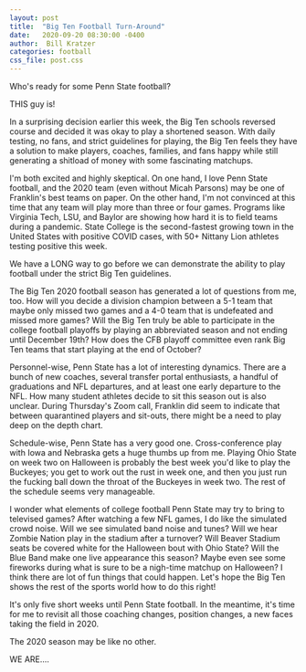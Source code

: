 ```yaml
---
layout: post
title:  "Big Ten Football Turn-Around"
date:   2020-09-20 08:30:00 -0400
author:  Bill Kratzer
categories: football
css_file: post.css
---
```


Who's ready for some Penn State football?

THIS guy is!

In a surprising decision earlier this week, the Big Ten schools reversed course and decided it was okay to play a shortened season.  With daily testing, no fans, and strict guidelines for playing, the Big Ten feels they have a solution to make players, coaches, families, and fans happy while still generating a shitload of money with some fascinating matchups.

I'm both excited and highly skeptical.   On one hand, I love Penn State football, and the 2020 team (even without Micah Parsons) may be one of Franklin's best teams on paper.   On the other hand, I'm not convinced at this time that any team will play more than three or four games.  Programs like Virginia Tech, LSU, and Baylor are showing how hard it is to field teams during a pandemic.    State College is the second-fastest growing town in the United States with positive COVID cases, with 50+ Nittany Lion athletes testing positive this week.

We have a LONG way to go before we can demonstrate the ability to play football under the strict Big Ten guidelines.

The Big Ten 2020 football season has generated a lot of questions from me, too.   How will you decide a division champion between  a 5-1 team that maybe only missed two games and a 4-0 team that is undefeated and missed more games?     Will the Big Ten truly be able to participate in the college football playoffs by playing an abbreviated season and not ending until December 19th?    How does the CFB playoff committee even rank Big Ten teams that start playing at the end of October?

Personnel-wise, Penn State has a lot of interesting dynamics.  There are a bunch of new coaches, several transfer portal enthusiasts, a handful of graduations and NFL departures, and at least one early departure to the NFL.   How many student athletes decide to sit this season out is also unclear.   During Thursday's Zoom call, Franklin did seem to indicate that between quarantined players and sit-outs, there might be a need to play deep on the depth chart.

Schedule-wise, Penn State has a very good one.  Cross-conference play with Iowa and Nebraska gets a huge thumbs up from me.   Playing Ohio State on week two on Halloween is probably the best week you'd like to play the Buckeyes; you get to work out the rust in week one, and then you just run the fucking ball down the throat of the Buckeyes in week two.  The rest of the schedule seems very manageable.

I wonder what elements of college football Penn State may try to bring to televised games?   After watching a few NFL games, I do like the simulated crowd noise.  Will we see simulated band noise and tunes?  Will we hear Zombie Nation play in the stadium after a turnover?  Will Beaver Stadium seats be covered white for the Halloween bout with Ohio State?   Will the Blue Band make one live appearance this season?    Maybe even see some fireworks during what is sure to be a nigh-time matchup on Halloween?   I think there are lot of fun things that could happen.   Let's hope the Big Ten shows the rest of the sports world how to do this right!

It's only five short weeks until Penn State football.   In the meantime, it's time for me to revisit all those coaching changes, position changes, a new faces taking the field in 2020.

The 2020 season may be like no other.

WE ARE....
